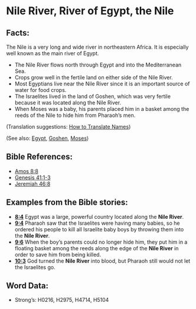 # Nile River, River of Egypt, the Nile

## Facts:

The Nile is a very long and wide river in northeastern Africa. It is especially well known as the main river of Egypt.

* The Nile River flows north through Egypt and into the Mediterranean Sea.
* Crops grow well in the fertile land on either side of the Nile River.
* Most Egyptians live near the Nile River since it is an important source of water for food crops.
* The Israelites lived in the land of Goshen, which was very fertile because it was located along the Nile River.
* When Moses was a baby, his parents placed him in a basket among the reeds of the Nile to hide him from Pharaoh’s men.

(Translation suggestions: [How to Translate Names](rc://en/ta/man/translate/translate-names))

(See also: [Egypt](../names/egypt.md), [Goshen](../names/goshen.md), [Moses](../names/moses.md))

## Bible References:

* [Amos 8:8](rc://en/tn/help/amo/08/08)
* [Genesis 41:1-3](rc://en/tn/help/gen/41/01)
* [Jeremiah 46:8](rc://en/tn/help/jer/46/08)

## Examples from the Bible stories:

* __[8:4](rc://en/tn/help/obs/08/04)__ Egypt was a large, powerful country located along the __Nile River__.
* __[9:4](rc://en/tn/help/obs/09/04)__ Pharaoh saw that the Israelites were having many babies, so he ordered his people to kill all Israelite baby boys by throwing them into the __Nile River__.
* __[9:6](rc://en/tn/help/obs/09/06)__ When the boy’s parents could no longer hide him, they put him in a floating basket among the reeds along the edge of the __Nile River__ in order to save him from being killed.
* __[10:3](rc://en/tn/help/obs/10/03)__ God turned the __Nile River__ into blood, but Pharaoh still would not let the Israelites go.

## Word Data:

* Strong’s: H0216, H2975, H4714, H5104
